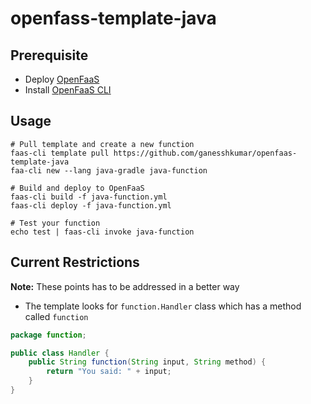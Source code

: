 # openfass-template-java

## Prerequisite
* Deploy [OpenFaaS](https://github.com/openfaas/faas#get-started-with-openfaas)
* Install [OpenFaaS CLI](https://github.com/openfaas/faas-cli#get-started-install-the-cli)

## Usage
```
# Pull template and create a new function
faas-cli template pull https://github.com/ganesshkumar/openfaas-template-java
faa-cli new --lang java-gradle java-function

# Build and deploy to OpenFaaS
faas-cli build -f java-function.yml
faas-cli deploy -f java-function.yml

# Test your function
echo test | faas-cli invoke java-function
```

## Current Restrictions
**Note:** These points has to be addressed in a better way

* The template looks for `function.Handler` class which has a method called `function`
```java
package function;

public class Handler {
    public String function(String input, String method) {
        return "You said: " + input;
    }
}
```
